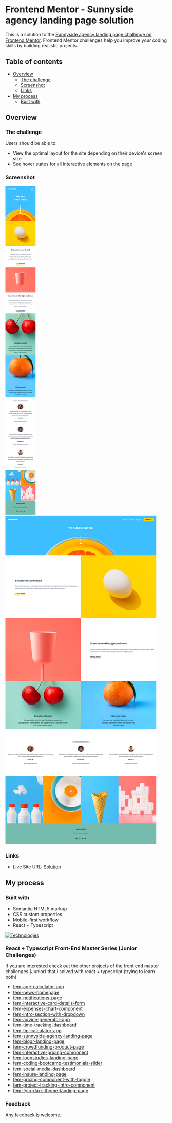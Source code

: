 # Frontend Mentor - Sunnyside agency landing page solution

This is a solution to the [Sunnyside agency landing page challenge on Frontend Mentor](https://www.frontendmentor.io/challenges/sunnyside-agency-landing-page-7yVs3B6ef). Frontend Mentor challenges help you improve your coding skills by building realistic projects.

## Table of contents

- [Overview](#overview)
  - [The challenge](#the-challenge)
  - [Screenshot](#screenshot)
  - [Links](#links)
- [My process](#my-process)
  - [Built with](#built-with)

## Overview

### The challenge

Users should be able to:

- View the optimal layout for the site depending on their device's screen size
- See hover states for all interactive elements on the page

### Screenshot

![mobile](./public/mobile.png)
![desktop](./public/desktop.png)

### Links

- Live Site URL: [Solution](https://piojosistematico.github.io/fem-sunnyside-agency-landing-page/)

## My process

### Built with

- Semantic HTML5 markup
- CSS custom properties
- Mobile-first workflow
- React + Typescript

[![Technologies](https://skillicons.dev/icons?i=html,css,react,typescript,vite&perline=5)](https://skillicons.dev)

### React + Typescript Front-End Master Series (Junior Challenges)

If you are interested check out the other projects of the front end master challenges (Junior) that i solved with react + typescript (trying to learn both)

- [fem-age-calculator-app](https://github.com/PiojoSistematico/fem-age-calculator-app/)
- [fem-news-homepage](https://github.com/PiojoSistematico/fem-news-homepage/)
- [fem-notifications-page](https://github.com/PiojoSistematico/fem-notifications-page/)
- [fem-interactive-card-details-form](https://github.com/PiojoSistematico/fem-interactive-card-details-form/)
- [fem-expenses-chart-component](https://github.com/PiojoSistematico/fem-expenses-chart-component/)
- [fem-intro-section-with-dropdown](https://github.com/PiojoSistematico/fem-intro-section-with-dropdown/)
- [fem-advice-generator-app](https://github.com/PiojoSistematico/fem-advice-generator-app/)
- [fem-time-tracking-dashboard](https://github.com/PiojoSistematico/fem-time-tracking-dashboard/)
- [fem-tip-calculator-app](https://github.com/PiojoSistematico/fem-tip-calculator-app/)
- [fem-sunnyside-agency-landing-page](https://github.com/PiojoSistematico/fem-sunnyside-agency-landing-page/)
- [fem-blogr-landing-page](https://github.com/PiojoSistematico/fem-blogr-landing-page/)
- [fem-crowdfunding-product-page](https://github.com/PiojoSistematico/fem-crowdfunding-product-page/)
- [fem-interactive-pricing-component](https://github.com/PiojoSistematico/fem-interactive-pricing-component/)
- [fem-loopstudios-landing-page](https://github.com/PiojoSistematico/fem-loopstudios-landing-page/)
- [fem-coding-bootcamp-testimonials-slider](https://github.com/PiojoSistematico/fem-coding-bootcamp-testimonials-slider/)
- [fem-social-media-dashboard](https://github.com/PiojoSistematico/fem-social-media-dashboard/)
- [fem-insure-landing-page](https://github.com/PiojoSistematico/fem-insure-landing-page/)
- [fem-pricing-component-with-toggle](https://github.com/PiojoSistematico/fem-pricing-component-with-toggle/)
- [fem-project-tracking-intro-component](https://github.com/PiojoSistematico/fem-project-tracking-intro-component/)
- [fem-fylo-dark-theme-landing-page](https://github.com/PiojoSistematico/fem-fylo-dark-theme-landing-page/)

### Feedback

Any feedback is welcome.

